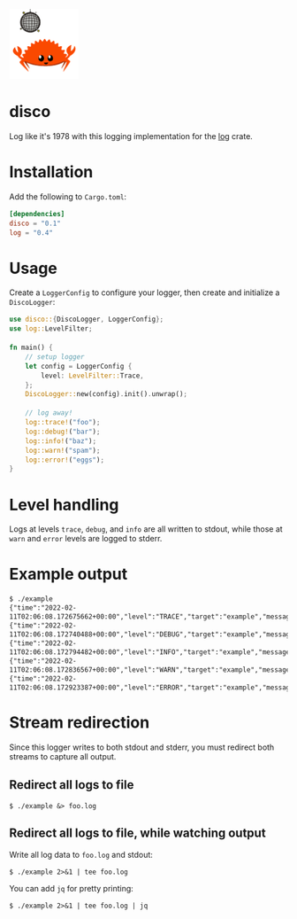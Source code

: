 <img src="images/disco.gif" alt="disco logo" width="25%"/>

# disco
Log like it's 1978 with this logging implementation for the [log](https://crates.io/crates/log) crate.

# Installation
Add the following to `Cargo.toml`:
```toml
[dependencies]
disco = "0.1"
log = "0.4"
```

# Usage
Create a `LoggerConfig` to configure your logger, then create and initialize a `DiscoLogger`:
```rust
use disco::{DiscoLogger, LoggerConfig};
use log::LevelFilter;

fn main() {
    // setup logger
    let config = LoggerConfig {
        level: LevelFilter::Trace,
    };
    DiscoLogger::new(config).init().unwrap();

    // log away!
    log::trace!("foo");
    log::debug!("bar");
    log::info!("baz");
    log::warn!("spam");
    log::error!("eggs");
}
```

# Level handling
Logs at levels `trace`, `debug`, and `info` are all written to stdout, while those at `warn` and `error` levels are logged to stderr.

# Example output
```shell
$ ./example
{"time":"2022-02-11T02:06:08.172675662+00:00","level":"TRACE","target":"example","message":"foo"}
{"time":"2022-02-11T02:06:08.172740488+00:00","level":"DEBUG","target":"example","message":"bar"}
{"time":"2022-02-11T02:06:08.172794482+00:00","level":"INFO","target":"example","message":"baz"}
{"time":"2022-02-11T02:06:08.172836567+00:00","level":"WARN","target":"example","message":"spam"}
{"time":"2022-02-11T02:06:08.172923387+00:00","level":"ERROR","target":"example","message":"eggs"}
```

# Stream redirection
Since this logger writes to both stdout and stderr, you must redirect both streams to capture all output.

## Redirect all logs to file
```shell
$ ./example &> foo.log
```

## Redirect all logs to file, while watching output
Write all log data to `foo.log` and stdout:
```shell
$ ./example 2>&1 | tee foo.log
```

You can add `jq` for pretty printing:
```shell
$ ./example 2>&1 | tee foo.log | jq
```